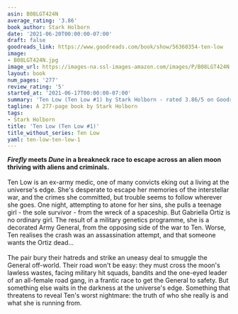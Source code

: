 ```yaml
---
asin: B08LGT424N
average_rating: '3.86'
book_author: Stark Holborn
date: '2021-06-20T00:00:00-07:00'
draft: false
goodreads_link: https://www.goodreads.com/book/show/56360354-ten-low
image:
- B08LGT424N.jpg
image_url: https://images-na.ssl-images-amazon.com/images/P/B08LGT424N.01._SCLZZZZZZZ.jpg
layout: book
num_pages: '277'
review_rating: '5'
started_at: '2021-06-17T00:00:00-07:00'
summary: 'Ten Low (Ten Low #1) by Stark Holborn - rated 3.86/5 on Goodreads'
tagline: A 277-page book by Stark Holborn
tags:
- Stark Holborn
title: 'Ten Low (Ten Low #1)'
title_without_series: Ten Low
yaml: ten-low-ten-low-1
---
```


<b><i>Firefly</i> meets <i>Dune</i> in a breakneck race to escape across an alien moon thriving with aliens and criminals.</b><br /><br />Ten Low is an ex-army medic, one of many convicts eking out a living at the universe's edge. She's desperate to escape her memories of the interstellar war, and the crimes she committed, but trouble seems to follow wherever she goes. One night, attempting to atone for her sins, she pulls a teenage girl - the sole survivor - from the wreck of a spaceship. But Gabriella Ortiz is no ordinary girl. The result of a military genetics programme, she is a decorated Army General, from the opposing side of the war to Ten. Worse, Ten realises the crash was an assassination attempt, and that someone wants the Ortiz dead... <br /><br />The pair bury their hatreds and strike an uneasy deal to smuggle the General off-world. Their road won't be easy: they must cross the moon's lawless wastes, facing military hit squads, bandits and the one-eyed leader of an all-female road gang, in a frantic race to get the General to safety. But something else waits in the darkness at the universe's edge. Something that threatens to reveal Ten's worst nightmare: the truth of who she really is and what she is running from.